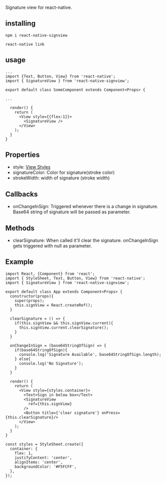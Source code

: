 

Signature view for react-native.

## installing
`npm i react-native-signview`

`react-native link`


## usage
```
...
import {Text, Button, View} from 'react-native';
import { SignatureView } from 'react-native-signview';

export default class SomeComponent extends Component<Props> {

...

  render() {
    return (
      <View style={{flex:1}}>
        <SignatureView />
      </View>
    );
  }
}
```
## Properties
* style: [View Styles](https://facebook.github.io/react-native/docs/view-style-props)
* signatureColor: Color for signature(stroke color)
* strokeWidth: width of signature (stroke width)

## Callbacks
* onChangeInSign: Triggered whenever there is a change in signature. Base64 string of signature will be passed as parameter.

## Methods
* clearSignature: When called it'll clear the signature. onChangeInSign gets triggered with null as parameter.

## Example
```
import React, {Component} from 'react';
import { StyleSheet, Text, Button, View} from 'react-native';
import { SignatureView } from 'react-native-signview';

export default class App extends Component<Props> {
  constructor(props){
    super(props);
    this.signView = React.createRef();
  }

  clearSignature = () => {
    if(this.signView && this.signView.current){
      this.signView.current.clearSignature();
    }
  }

  onChangeInSign = (base64StringOfSign) => {
    if(base64StringOfSign){
      console.log('Signature Available', base64StringOfSign.length);
    } else{
      console.log('No Signature');
    }
  }

  render() {
    return (
      <View style={styles.container}>
        <Text>Sign in below box</Text>
        <SignatureView 
          ref={this.signView}
        />
        <Button title={'clear signature'} onPress={this.clearSignature}/>
      </View>
    );
  }
}

const styles = StyleSheet.create({
  container: {
    flex: 1,
    justifyContent: 'center',
    alignItems: 'center',
    backgroundColor: '#F5FCFF',
  },
});

```
